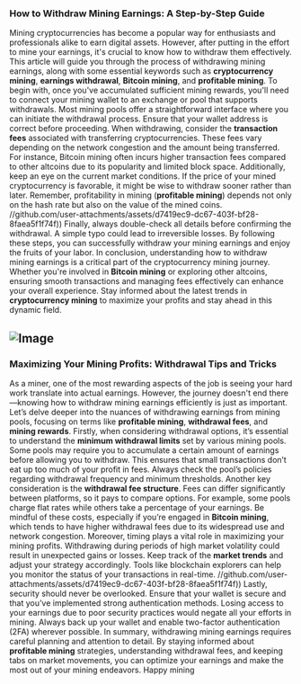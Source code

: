 ### How to Withdraw Mining Earnings: A Step-by-Step Guide
Mining cryptocurrencies has become a popular way for enthusiasts and professionals alike to earn digital assets. However, after putting in the effort to mine your earnings, it's crucial to know how to withdraw them effectively. This article will guide you through the process of withdrawing mining earnings, along with some essential keywords such as **cryptocurrency mining**, **earnings withdrawal**, **Bitcoin mining**, and **profitable mining**.
To begin with, once you've accumulated sufficient mining rewards, you'll need to connect your mining wallet to an exchange or pool that supports withdrawals. Most mining pools offer a straightforward interface where you can initiate the withdrawal process. Ensure that your wallet address is correct before proceeding. 
When withdrawing, consider the **transaction fees** associated with transferring cryptocurrencies. These fees vary depending on the network congestion and the amount being transferred. For instance, Bitcoin mining often incurs higher transaction fees compared to other altcoins due to its popularity and limited block space.
Additionally, keep an eye on the current market conditions. If the price of your mined cryptocurrency is favorable, it might be wise to withdraw sooner rather than later. Remember, profitability in mining (**profitable mining**) depends not only on the hash rate but also on the value of the mined coins.
 //github.com/user-attachments/assets/d7419ec9-dc67-403f-bf28-8faea5f1f74f))
Finally, always double-check all details before confirming the withdrawal. A simple typo could lead to irreversible losses. By following these steps, you can successfully withdraw your mining earnings and enjoy the fruits of your labor.
In conclusion, understanding how to withdraw mining earnings is a critical part of the cryptocurrency mining journey. Whether you're involved in **Bitcoin mining** or exploring other altcoins, ensuring smooth transactions and managing fees effectively can enhance your overall experience. Stay informed about the latest trends in **cryptocurrency mining** to maximize your profits and stay ahead in this dynamic field.

![Image](https://github.com/user-attachments/assets/d7419ec9-dc67-403f-bf28-8faea5f1f74f)
---
### Maximizing Your Mining Profits: Withdrawal Tips and Tricks
As a miner, one of the most rewarding aspects of the job is seeing your hard work translate into actual earnings. However, the journey doesn't end there—knowing how to withdraw mining earnings efficiently is just as important. Let’s delve deeper into the nuances of withdrawing earnings from mining pools, focusing on terms like **profitable mining**, **withdrawal fees**, and **mining rewards**.
Firstly, when considering withdrawal options, it’s essential to understand the **minimum withdrawal limits** set by various mining pools. Some pools may require you to accumulate a certain amount of earnings before allowing you to withdraw. This ensures that small transactions don’t eat up too much of your profit in fees. Always check the pool’s policies regarding withdrawal frequency and minimum thresholds.
Another key consideration is the **withdrawal fee structure**. Fees can differ significantly between platforms, so it pays to compare options. For example, some pools charge flat rates while others take a percentage of your earnings. Be mindful of these costs, especially if you’re engaged in **Bitcoin mining**, which tends to have higher withdrawal fees due to its widespread use and network congestion.
Moreover, timing plays a vital role in maximizing your mining profits. Withdrawing during periods of high market volatility could result in unexpected gains or losses. Keep track of the **market trends** and adjust your strategy accordingly. Tools like blockchain explorers can help you monitor the status of your transactions in real-time.
 //github.com/user-attachments/assets/d7419ec9-dc67-403f-bf28-8faea5f1f74f))
Lastly, security should never be overlooked. Ensure that your wallet is secure and that you’ve implemented strong authentication methods. Losing access to your earnings due to poor security practices would negate all your efforts in mining. Always back up your wallet and enable two-factor authentication (2FA) wherever possible.
In summary, withdrawing mining earnings requires careful planning and attention to detail. By staying informed about **profitable mining** strategies, understanding withdrawal fees, and keeping tabs on market movements, you can optimize your earnings and make the most out of your mining endeavors. Happy mining
